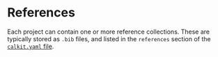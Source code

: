 # References

Each project can contain one or more reference collections.
These are typically stored as `.bib` files,
and listed in the `references` section of the
[`calkit.yaml` file](calkit-yaml.md).
